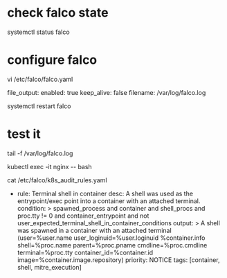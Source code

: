 
# check falco state

systemctl status falco

# configure falco

vi /etc/falco/falco.yaml

file_output:
  enabled: true
  keep_alive: false
  filename: /var/log/falco.log

systemctl restart falco

# test it

tail -f /var/log/falco.log

kubectl exec -it nginx -- bash


cat /etc/falco/k8s_audit_rules.yaml


- rule: Terminal shell in container
  desc: A shell was used as the entrypoint/exec point into a container with an attached terminal.
  condition: >
    spawned_process and container
    and shell_procs and proc.tty != 0
    and container_entrypoint
    and not user_expected_terminal_shell_in_container_conditions
  output: >
    A shell was spawned in a container with an attached terminal (user=%user.name user_loginuid=%user.loginuid %container.info
    shell=%proc.name parent=%proc.pname cmdline=%proc.cmdline terminal=%proc.tty container_id=%container.id image=%container.image.repository)
  priority: NOTICE
  tags: [container, shell, mitre_execution]

